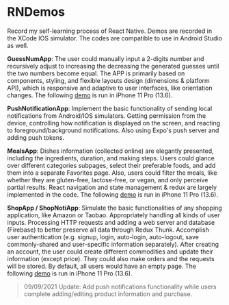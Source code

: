 # RNDemos

Record my self-learning process of React Native. Demos are recorded in the XCode IOS simulator. The codes are compatible to use in Android Studio as well. 

**GuessNumApp**: The user could manually input a 2-digits number and recursively adjust to increasing the decreasing the generated guesses until the two numbers become equal. The APP is primarily based on components, styling, and flexible layouts design (dimensions & platform API), which is responsive and adaptive to user interfaces, like orientation changes. The following [demo](https://www.youtube.com/watch?v=aJ_brg4ggkE&feature=youtu.be&ab_channel=%E5%BC%A0%E5%AD%90%E6%99%97) is run in iPhone 11 Pro (13.6). 

**PushNotificationApp**: Implement the basic functionality of sending local notifications from Android/IOS simulators. Getting permission from the device,  controlling how notification is displayed on the screen, and reacting to foreground/background notifications. Also using Expo's push server and adding push tokens. 

**MealsApp**: Dishes information (collected online) are elegantly presented, including the ingredients, duration, and making steps. Users could glance over different categories subpages, select their preferable foods, and add them into a separate Favorites page. Also, users could filter the meals, like whether they are gluten-free, lactose-free, or vegan, and only perceive partial results. React navigation and state management & redux are largely implemented in the code. The following [demo](https://youtu.be/jyTdsoep1Fs) is run in iPhone 11 Pro (13.6). 

**ShopApp / ShopNotiApp**: Simulate the basic functionalities of any shopping application, like Amazon or Taobao. Appropriately handling all kinds of user inputs. Processing HTTP requests and adding a web server and database (Firebase) to better preserve all data through Redux Thunk. Accomplish user authentication (e.g. signup, login, auto-login, auto-logout, save commonly-shared and user-specific information separately). After creating an account, the user could create different commodities and update their information (except price). They could also make orders and the requests will be stored. By default, all users would have an empty page. The following [demo](https://www.youtube.com/watch?v=JNd5BqUC8O8&ab_channel=%E5%BC%A0%E5%AD%90%E6%99%97) is run in iPhone 11 Pro (13.6). 
> 09/09/2021 Update: Add push notifications functionality while users complete adding/editing product information and purchase. 


